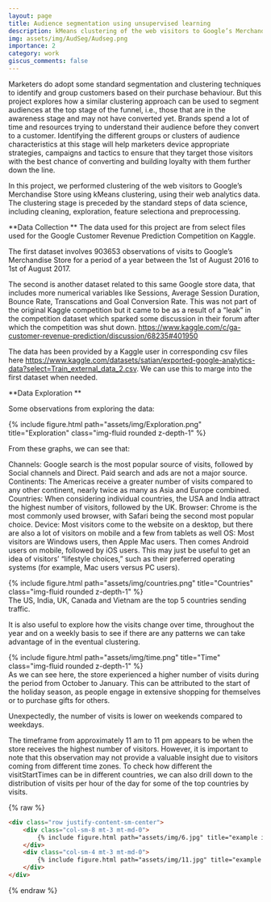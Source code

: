 ```yaml
---
layout: page
title: Audience segmentation using unsupervised learning
description: kMeans clustering of the web visitors to Google’s Merchandise Store  
img: assets/img/AudSeg/Audseg.png
importance: 2
category: work
giscus_comments: false
---
```


Marketers do adopt some standard segmentation and clustering techniques to identify and group customers based on their purchase behaviour. But this project explores how a similar clustering approach can be used to segment audiences at the top stage of the funnel, i.e., those that are in the awareness stage and may not have converted yet. Brands spend a lot of time and resources trying to understand their audience before they convert to a customer. Identifying the different groups or clusters of audience characteristics at this stage will help marketers device appropriate strategies, campaigns and tactics to ensure that they target those visitors with the best chance of converting and building loyalty with them further down the line.

In this project, we performed clustering of the web visitors to Google’s Merchandise Store using kMeans clustering, using their web analytics data. The clustering stage is preceded by the standard steps of data science, including cleaning, exploration, feature selectiona and preprocessing.

**Data Collection **
The data used for this project are from select files used for the Google Customer Revenue Prediction Competition on Kaggle.

The first dataset involves 903653 observations of visits to Google’s Merchandise Store for a period of a year between the 1st of August 2016 to 1st of August 2017.

The second is another dataset related to this same Google store data, that includes more numerical variables like Sessions, Average Session Duration, Bounce Rate, Transcations and Goal Conversion Rate. This was not part of the original Kaggle competition but it came to be as a result of a “leak” in the competition dataset which sparked some discussion in their forum after which the competition was shut down. https://www.kaggle.com/c/ga-customer-revenue-prediction/discussion/68235#401950

The data has been provided by a Kaggle user in corresponding csv files here https://www.kaggle.com/datasets/satian/exported-google-analytics-data?select=Train_external_data_2.csv. We can use this to marge into the first dataset when needed.

**Data Exploration **

Some observations from exploring the data:

<div class="row">
    <div class="col-sm mt-3 mt-md-0">
        {% include figure.html path="assets/img/Exploration.png" title="Exploration" class="img-fluid rounded z-depth-1" %}
    </div>
</div>

From these graphs, we can see that:

Channels: Google search is the most popular source of visits, followed by Social channels and Direct. Paid search and ads are not a major source.
Continents: The Americas receive a greater number of visits compared to any other continent, nearly twice as many as Asia and Europe combined.
Countries: When considering individual countries, the USA and India attract the highest number of visitors, followed by the UK.
Browser: Chrome is the most commonly used browser, with Safari being the second most popular choice.
Device: Most visitors come to the website on a desktop, but there are also a lot of visitors on mobile and a few from tablets as well
OS: Most visitors are Windows users, then Apple Mac users. Then comes Android users on mobile, followed by iOS users. This may just be useful to get an idea of visitors’ “lifestyle choices,” such as their preferred operating systems (for example, Mac users versus PC users).

<div class="row">
    <div class="col-sm mt-3 mt-md-0">
        {% include figure.html path="assets/img/countries.png" title="Countries" class="img-fluid rounded z-depth-1" %}
    </div>
</div>
<div class="caption">
    The US, India, UK, Canada and Vietnam are the top 5 countries sending traffic.
</div>

It is also useful to explore how the visits change over time, throughout the year and on a weekly basis to see if there are any patterns we can take advantage of in the eventual clustering.

<div class="row">
    <div class="col-sm mt-3 mt-md-0">
        {% include figure.html path="assets/img/time.png" title="Time" class="img-fluid rounded z-depth-1" %}
    </div>
</div>
As we can see here, the store experienced a higher number of visits during the period from October to January. This can be attributed to the start of the holiday season, as people engage in extensive shopping for themselves or to purchase gifts for others.

Unexpectedly, the number of visits is lower on weekends compared to weekdays.

The timeframe from approximately 11 am to 11 pm appears to be when the store receives the highest number of visitors. However, it is important to note that this observation may not provide a valuable insight due to visitors coming from different time zones. To check how different the visitStartTimes can be in different countries, we can also drill down to the distribution of visits per hour of the day for some of the top countries by visits.


{% raw %}
```html
<div class="row justify-content-sm-center">
    <div class="col-sm-8 mt-3 mt-md-0">
        {% include figure.html path="assets/img/6.jpg" title="example image" class="img-fluid rounded z-depth-1" %}
    </div>
    <div class="col-sm-4 mt-3 mt-md-0">
        {% include figure.html path="assets/img/11.jpg" title="example image" class="img-fluid rounded z-depth-1" %}
    </div>
</div>
```
{% endraw %}

